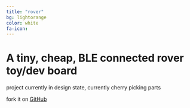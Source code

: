 ```yaml
---
title: "rover"
bg: lightorange
color: white
fa-icon:
---
```


# A tiny, cheap, BLE connected rover toy/dev board

project currently in design state, currently cherry picking parts

fork it on [GitHub](https://github.com/kristofkalocsai/roverHW)
